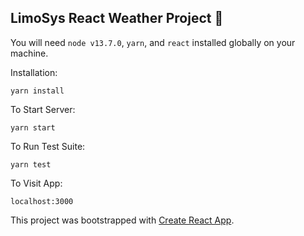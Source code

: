 ## LimoSys React Weather Project 🚀

You will need `node v13.7.0`, `yarn`, and `react` installed globally on your machine.

Installation:

`yarn install`

To Start Server:

`yarn start`

To Run Test Suite:

`yarn test`

To Visit App:

`localhost:3000`

This project was bootstrapped with [Create React App](https://github.com/facebook/create-react-app).
